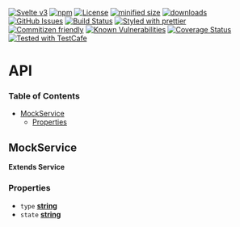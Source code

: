 [![Svelte v3](https://img.shields.io/badge/svelte-v3-orange.svg)](https://svelte.dev)
[![npm](https://img.shields.io/npm/v/@kronos-integration/svelte-components.svg)](https://www.npmjs.com/package/@kronos-integration/svelte-components)
[![License](https://img.shields.io/badge/License-BSD%203--Clause-blue.svg)](https://opensource.org/licenses/BSD-3-Clause)
[![minified size](https://badgen.net/bundlephobia/min/@kronos-integration/svelte-components)](https://bundlephobia.com/result?p=@kronos-integration/svelte-components)
[![downloads](http://img.shields.io/npm/dm/@kronos-integration/svelte-components.svg?style=flat-square)](https://npmjs.org/package/@kronos-integration/svelte-components)
[![GitHub Issues](https://img.shields.io/github/issues/svelte-components/svelte-components.svg?style=flat-square)](https://github.com/svelte-components/svelte-components/issues)
[![Build Status](https://img.shields.io/endpoint.svg?url=https%3A%2F%2Factions-badge.atrox.dev%2Fsvelte-components%2Fsvelte-components%2Fbadge\&style=flat)](https://actions-badge.atrox.dev/svelte-components/svelte-components/goto)
[![Styled with prettier](https://img.shields.io/badge/styled_with-prettier-ff69b4.svg)](https://github.com/prettier/prettier)
[![Commitizen friendly](https://img.shields.io/badge/commitizen-friendly-brightgreen.svg)](http://commitizen.github.io/cz-cli/)
[![Known Vulnerabilities](https://snyk.io/test/github/svelte-components/svelte-components/badge.svg)](https://snyk.io/test/github/svelte-components/svelte-components)
[![Coverage Status](https://coveralls.io/repos/svelte-components/svelte-components/badge.svg)](https://coveralls.io/github/svelte-components/svelte-components)
[![Tested with TestCafe](https://img.shields.io/badge/tested%20with-TestCafe-2fa4cf.svg)](https://github.com/DevExpress/testcafe)

# API

<!-- Generated by documentation.js. Update this documentation by updating the source code. -->

### Table of Contents

*   [MockService](#mockservice)
    *   [Properties](#properties)

## MockService

**Extends Service**

### Properties

*   `type` **[string](https://developer.mozilla.org/docs/Web/JavaScript/Reference/Global_Objects/String)** 
*   `state` **[string](https://developer.mozilla.org/docs/Web/JavaScript/Reference/Global_Objects/String)** 
